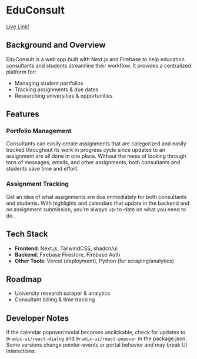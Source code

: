 # EduConsult

[Live Link!](https://edu-consult-iota.vercel.app/)

## Background and Overview
EduConsult is a web app built with Next.js and Firebase to help education consultants and students streamline their workflow. It provides a centralized platform for:

+ Managing student portfolios
+ Tracking assignments & due dates
+ Researching universities & opportunities

## Features
### Portfolio Management
Consultants can easily create assignments that are categorized and easily tracked throughout its work in progress cycle since updates to an assignment are all done in one place. Without the mess of looking through tons of messages, emails, and other assignments, both consultants and students save time and effort.

### Assignment Tracking
Get an idea of what assignments are due immediately for both consultants and students. With highlights and calendars that update in the backend and on assignment submission, you're always up-to-date on what you need to do.

<!-- ### University Research -->

## Tech Stack
- **Frontend**: Next.js, TailwindCSS, shadcn/ui  
- **Backend**: Firebase Firestore, Firebase Auth  
- **Other Tools**: Vercel (deployment), Python (for scraping/analytics) 

## Roadmap
- University research scraper & analytics  
- Consultant billing & time tracking    


## Developer Notes

If the calendar popover/modal becomes unclickable, check for updates to `@radix-ui/react-dialog` and `@radix-ui/react-popover` in the package.json. 
Some versions change pointer-events or portal behavior and may break UI interactions.